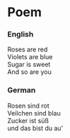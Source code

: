Poem
====

### English
Roses are red  
Violets are blue  
Sugar is sweet  
And so are you

### German
Rosen sind rot  
Veilchen sind blau  
Zucker ist süß  
und das bist du au’
